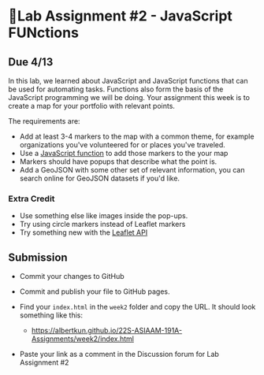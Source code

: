 # 📝Lab Assignment #2 - JavaScript FUNctions

## Due 4/13

In this lab, we learned about JavaScript and JavaScript functions that can be used for automating tasks. Functions also form the basis of the JavaScript programming we will be doing. Your assignment this week is to create a map for your portfolio with relevant points.

The requirements are:

- Add at least 3-4 markers to the map with a common theme, for example organizations you've volunteered for or places you've traveled.
- Use a [JavaScript function](https://developer.mozilla.org/en-US/docs/Web/JavaScript/Reference/Global_Objects/Function/Function) to add those markers to the your map
- Markers should have popups that describe what the point is.
- Add a GeoJSON with some other set of relevant information, you can search online for GeoJSON datasets if you'd like.

### Extra Credit

- Use something else like images inside the pop-ups.
- Try using circle markers instead of Leaflet markers
- Try something new with the [Leaflet API](https://leafletjs.com/reference-1.7.1.html)
  
## Submission

- Commit your changes to GitHub

- Commit and publish your file to GitHub pages.

- Find your `index.html` in the `week2` folder and copy the URL. It should look something like this:
  - https://albertkun.github.io/22S-ASIAAM-191A-Assignments/week2/index.html

- Paste your link as a comment in the Discussion forum for Lab Assignment #2
